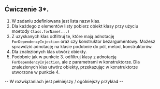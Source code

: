 ## Ćwiczenie 3*.

1. W zadaniu zdefiniowana jest lista nazw klas.
2. Dla każdego z elementów listy pobierz obiekt klasy przy użyciu moetody `Class.forName(...)`
3. Z uzyskanych klas odfiltruj te, które mają adnotację `ForDependencyInjection` 
   oraz czy konstruktor bezargumentowy. Możesz sprawdzić adnotację na klasie podobnie do pól, metod, konstruktorów.
4. Dla znalezionych klas utwórz obiekty.
5. Podobnie jak w punkcie 3. odfiltruj klasy z adnotacją `ForDependencyInjection`, ale z parametrami w konstruktorze.
   Dla znalezionych klas utwórz obiekty, przekazując w konstruktorze utworzone w punkcie 4.

-- W rozwiązaniach jest pełniejszy / ogólniejszy przykład --